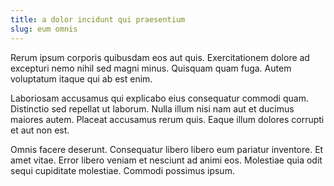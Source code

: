 ```yaml
---
title: a dolor incidunt qui praesentium
slug: eum omnis
---
```


Rerum ipsum corporis quibusdam eos aut quis. Exercitationem dolore ad excepturi nemo nihil sed magni minus. Quisquam quam fuga. Autem voluptatum itaque qui ab est enim.

Laboriosam accusamus qui explicabo eius consequatur commodi quam. Distinctio sed repellat ut laborum. Nulla illum nisi nam aut et ducimus maiores autem. Placeat accusamus rerum quis. Eaque illum dolores corrupti et aut non est.

Omnis facere deserunt. Consequatur libero libero eum pariatur inventore. Et amet vitae. Error libero veniam et nesciunt ad animi eos. Molestiae quia odit sequi cupiditate molestiae. Commodi possimus ipsum.
